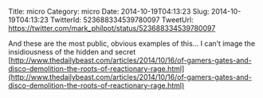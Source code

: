 Title: micro
Category: micro
Date: 2014-10-19T04:13:23
Slug: 2014-10-19T04:13:23
TwitterId: 523688334539780097
TweetUrl: https://twitter.com/mark_philpot/status/523688334539780097

And these are the most public, obvious examples of this… I can’t image the insidiousness of the hidden and secret  [http://www.thedailybeast.com/articles/2014/10/16/of-gamers-gates-and-disco-demolition-the-roots-of-reactionary-rage.html](http://www.thedailybeast.com/articles/2014/10/16/of-gamers-gates-and-disco-demolition-the-roots-of-reactionary-rage.html)